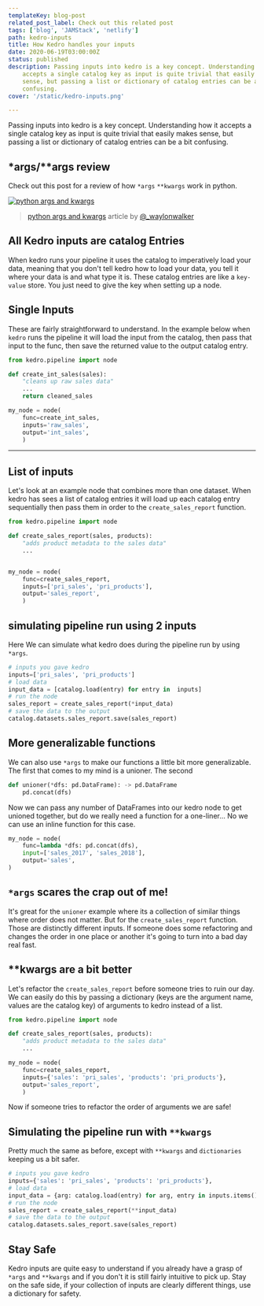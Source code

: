 ```yaml
---
templateKey: blog-post
related_post_label: Check out this related post
tags: ['blog', 'JAMStack', 'netlify']
path: kedro-inputs
title: How Kedro handles your inputs
date: 2020-06-19T03:00:00Z
status: published
description: Passing inputs into kedro is a key concept. Understanding how it
    accepts a single catalog key as input is quite trivial that easily makes
    sense, but passing a list or dictionary of catalog entries can be a bit
    confusing.
cover: '/static/kedro-inputs.png'

---
```


Passing inputs into kedro is a key concept.  Understanding how it accepts a single catalog key as input is quite trivial that easily makes sense, but passing a list or dictionary of catalog entries can be a bit confusing.

## *args/**args review

Check out this post for a review of how `*args` `**kwargs` work in python.

[![python args and kwargs](https://waylonwalker.com/python-args-kwargs.png)](https://waylonwalker.com/blog/python-args-kwargs)
> [python args and kwargs](https://waylonwalker.com/blog/python-args-kwargs) article by [@_waylonwalker](https://twitter.com/_WaylonWalker)

## All Kedro inputs are catalog Entries

When kedro runs your pipeline it uses the catalog to imperatively load your data, meaning that you don't tell kedro how to load your data, you tell it where your data is and what type it is.  These catalog entries are like a `key-value` store.  You just need to give the key when setting up a node.

## Single Inputs

These are fairly straightforward to understand.  In the example below when `kedro` runs the pipeline it will load the input from the catalog, then pass that input to the func, then save the returned value to the output catalog entry.

``` python
from kedro.pipeline import node

def create_int_sales(sales):
    "cleans up raw sales data"
    ...
    return cleaned_sales

my_node = node(
    func=create_int_sales,
    inputs='raw_sales',
    output='int_sales',
    )
```

---

## List of inputs

Let's look at an example node that combines more than one dataset. When kedro has sees a list of catalog entries it will load up each catalog entry sequentially then pass them in order to the `create_sales_report` function.

``` python
from kedro.pipeline import node

def create_sales_report(sales, products):
    "adds product metadata to the sales data"
    ...


my_node = node(
    func=create_sales_report,
    inputs=['pri_sales', 'pri_products'],
    output='sales_report',
    )
```

## simulating pipeline run using 2 inputs

Here We can simulate what kedro does during the pipeline run by using `*args`.

``` python
# inputs you gave kedro
inputs=['pri_sales', 'pri_products']
# load data
input_data = [catalog.load(entry) for entry in  inputs]
# run the node
sales_report = create_sales_report(*input_data)
# save the data to the output
catalog.datasets.sales_report.save(sales_report)
```

## More generalizable functions

We can also use `*args` to make our functions a little bit more generalizable. The first that
comes to my mind is a unioner. The second

``` python
def unioner(*dfs: pd.DataFrame): -> pd.DataFrame
    pd.concat(dfs)
```

Now we can pass any number of DataFrames into our kedro node to get unioned together, but
do we really need a function for a one-liner... No we can use an inline function for this case.

``` python
my_node = node(
    func=lambda *dfs: pd.concat(dfs),
    input=['sales_2017', 'sales_2018'],
    output='sales',
)
```

## `*args` scares the crap out of me!

It's great for the `unioner` example where its a collection of similar things where order
does not matter.  But for the `create_sales_report` function.  Those are distinctly different
inputs.  If someone does some refactoring and changes the order in one place or another it's
going to turn into a bad day real fast.

## **kwargs are a bit better

Let's refactor the `create_sales_report` before someone tries to ruin our day.  We can easily
do this by passing a dictionary (keys are the argument name, values are the catalog key)
of arguments to kedro instead of a list.

``` python
from kedro.pipeline import node

def create_sales_report(sales, products):
    "adds product metadata to the sales data"
    ...

my_node = node(
    func=create_sales_report,
    inputs={'sales': 'pri_sales', 'products': 'pri_products'},
    output='sales_report',
    )
```

Now if someone tries to refactor the order of arguments we are safe!

## Simulating the pipeline run with `**kwargs`

Pretty much the same as before, except with `**kwargs` and `dictionaries` keeping us a bit
safer.

``` python
# inputs you gave kedro
inputs={'sales': 'pri_sales', 'products': 'pri_products'},
# load data
input_data = {arg: catalog.load(entry) for arg, entry in inputs.items()}
# run the node
sales_report = create_sales_report(**input_data)
# save the data to the output
catalog.datasets.sales_report.save(sales_report)
```

## Stay Safe

Kedro inputs are quite easy to understand if you already have a grasp of `*args` and `**kwargs`
and if you don't it is still fairly intuitive to pick up.  Stay on the safe side, if your
collection of inputs are clearly different things, use a dictionary for safety.
